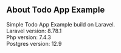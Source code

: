 ## About Todo App Example

Simple Todo App Example build on Laravel. <br />
Laravel version: 8.78.1 <br />
Php version: 7.4.3 <br />
Postgres version: 12.9 <br />
